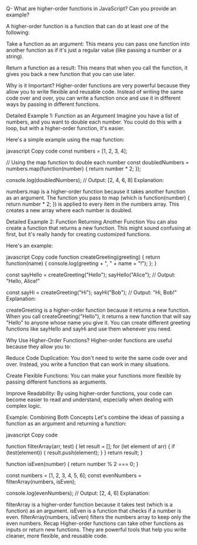 Q-  What are higher-order functions in JavaScript? Can you provide an example?


A higher-order function is a function that can do at least one of the following:

Take a function as an argument: This means you can pass one function into another function as if it's just a regular value (like passing a number or a string).

Return a function as a result: This means that when you call the function, it gives you back a new function that you can use later.

Why is it Important?
Higher-order functions are very powerful because they allow you to write flexible and reusable code. Instead of writing the same code over and over, you can write a function once and use it in different ways by passing in different functions.

Detailed Example 1: Function as an Argument
Imagine you have a list of numbers, and you want to double each number. You could do this with a loop, but with a higher-order function, it's easier.

Here's a simple example using the map function:

javascript
Copy code
const numbers = [1, 2, 3, 4];

// Using the map function to double each number
const doubledNumbers = numbers.map(function(number) {
    return number * 2;
});

console.log(doubledNumbers); // Output: [2, 4, 6, 8]
Explanation:

numbers.map is a higher-order function because it takes another function as an argument.
The function you pass to map (which is function(number) { return number * 2; }) is applied to every item in the numbers array.
This creates a new array where each number is doubled.

Detailed Example 2: Function Returning Another Function
You can also create a function that returns a new function. This might sound confusing at first, but it's really handy for creating customized functions.

Here's an example:

javascript
Copy code
function createGreeting(greeting) {
    return function(name) {
        console.log(greeting + ", " + name + "!");
    };
}

const sayHello = createGreeting("Hello");
sayHello("Alice"); // Output: "Hello, Alice!"

const sayHi = createGreeting("Hi");
sayHi("Bob"); // Output: "Hi, Bob!"
Explanation:

createGreeting is a higher-order function because it returns a new function.
When you call createGreeting("Hello"), it returns a new function that will say "Hello" to anyone whose name you give it.
You can create different greeting functions like sayHello and sayHi and use them whenever you need.

Why Use Higher-Order Functions?
Higher-order functions are useful because they allow you to:

Reduce Code Duplication: You don't need to write the same code over and over. Instead, you write a function that can work in many situations.

Create Flexible Functions: You can make your functions more flexible by passing different functions as arguments.

Improve Readability: By using higher-order functions, your code can become easier to read and understand, especially when dealing with complex logic.

Example: Combining Both Concepts
Let's combine the ideas of passing a function as an argument and returning a function:

javascript
Copy code

function filterArray(arr, test) {
    let result = [];
    for (let element of arr) {
        if (test(element)) {
            result.push(element);
        }
    }
    return result;
}

function isEven(number) {
    return number % 2 === 0;
}

const numbers = [1, 2, 3, 4, 5, 6];
const evenNumbers = filterArray(numbers, isEven);

console.log(evenNumbers); // Output: [2, 4, 6]
Explanation:

filterArray is a higher-order function because it takes test (which is a function) as an argument.
isEven is a function that checks if a number is even.
filterArray(numbers, isEven) filters the numbers array to keep only the even numbers.
Recap
Higher-order functions can take other functions as inputs or return new functions.
They are powerful tools that help you write cleaner, more flexible, and reusable code.